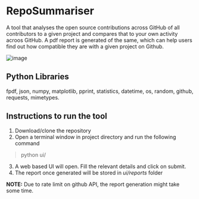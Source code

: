 # RepoSummariser
A tool that analyses the open source contributions across GitHub of all contributors to a given project and compares that to your own activity acroos GitHub. A pdf report is generated of the same, which can help users find out how compatible they are with a given project on Github.

![image](https://user-images.githubusercontent.com/54976429/116203647-89289c00-a759-11eb-89ce-581a57a9b78c.png)


## Python Libraries
fpdf, json, numpy, matplotlib, pprint, statistics, datetime, os, random, github, requests, mimetypes.

## Instructions to run the tool
1. Download/clone the repository
2. Open a terminal window in project directory and run the following command
> python ui/
3. A web based UI will open. Fill the relevant details and click on submit.
4. The report once generated will be stored in *ui/reports* folder

**NOTE:** Due to rate limit on github API, the report generation might take some time. 
